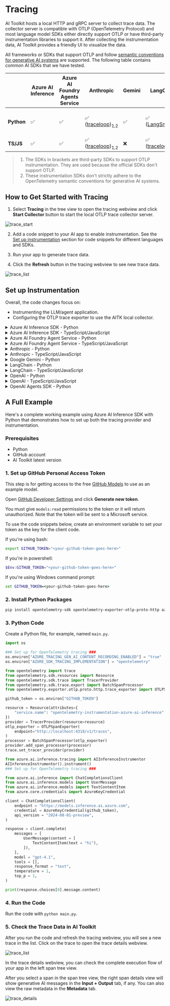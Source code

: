 # Tracing

AI Toolkit hosts a local HTTP and gRPC server to collect trace data. The collector server is compatible with OTLP (OpenTelemetry Protocol) and most language model SDKs either directly support OTLP or have third-party instrumentation libraries to support it. After collecting the instrumentation data, AI Toolkit provides a friendly UI to visualize the data.

All frameworks or SDKs that support OTLP and follow [semantic conventions for generative AI systems](https://opentelemetry.io/docs/specs/semconv/gen-ai/) are supported. The following table contains common AI SDKs that we have tested.

| | Azure AI Inference | Azure AI Foundry Agents Service | Anthropic | Gemini | LangChain | OpenAI SDK | OpenAI Agents SDK |
|---|---|---|---|---|---|---|---|
| **Python** | ✅ | ✅ | ✅ ([traceloop](https://github.com/traceloop/openllmetry))<sub>1,2</sub> | ✅  | ✅ ([LangSmith](https://github.com/langchain-ai/langsmith-sdk))<sub>1,2</sub> | ✅ ([opentelemetry-python-contrib](https://github.com/open-telemetry/opentelemetry-python-contrib))<sub>1</sub> | ✅ ([Logfire](https://github.com/pydantic/logfire))<sub>1,2</sub>  |
| **TS/JS** | ✅ | ✅ | ✅ ([traceloop](https://github.com/traceloop/openllmetry))<sub>1,2</sub>| ❌ |✅ ([traceloop](https://github.com/traceloop/openllmetry))<sub>1,2</sub> |✅ ([traceloop](https://github.com/traceloop/openllmetry))<sub>1,2</sub>|❌|

> 1. The SDKs in brackets are third-party SDKs to support OTLP instrumentation. They are used because the official SDKs don't support OTLP.
> 2. These instrumentation SDKs don't strictly adhere to the OpenTelemetry semantic conventions for generative AI systems.

## How to Get Started with Tracing

1. Select **Tracing** in the tree view to open the tracing webview and click **Start Collector** button to start the local OTLP trace collector server.

![trace_start](./Images/trace_start.png)

2. Add a code snippet to your AI app to enable instrumentation. See the [Set up instrumentation](#set-up-instrumentation) section for code snippets for different languages and SDKs.

3. Run your app to generate trace data.

4. Click the **Refresh** button in the tracing webview to see new trace data.

![trace_list](./Images/trace_list.png)


## Set up Instrumentation

Overall, the code changes focus on:

- Instrumenting the LLM/agent application.
- Configuring the OTLP trace exporter to use the AITK local collector.

<details>
<summary>Azure AI Inference SDK - Python</summary>

**Installation:**
```bash
pip install opentelemetry-sdk opentelemetry-exporter-otlp-proto-http azure-ai-inference[opentelemetry]
```

**Setup:**
```python
import os
os.environ["AZURE_TRACING_GEN_AI_CONTENT_RECORDING_ENABLED"] = "true"
os.environ["AZURE_SDK_TRACING_IMPLEMENTATION"] = "opentelemetry"

from opentelemetry.sdk.resources import Resource
from opentelemetry.sdk.trace import TracerProvider
from opentelemetry.sdk.trace.export import BatchSpanProcessor
from opentelemetry.exporter.otlp.proto.http.trace_exporter import OTLPSpanExporter

resource = Resource(attributes={
    "service.name": "opentelemetry-instrumentation-azure-ai-agents"
})
provider = TracerProvider(resource=resource)
otlp_exporter = OTLPSpanExporter(
    endpoint="http://localhost:4318/v1/traces",
)
processor = BatchSpanProcessor(otlp_exporter)
provider.add_span_processor(processor)
trace.set_tracer_provider(provider)

from azure.ai.inference.tracing import AIInferenceInstrumentor
AIInferenceInstrumentor().instrument(True)
```
</details>


<details>
<summary>Azure AI Inference SDK - TypeScript/JavaScript</summary>

**Installation:**
```bash
npm install @azure/opentelemetry-instrumentation-azure-sdk @opentelemetry/api @opentelemetry/exporter-trace-otlp-proto @opentelemetry/instrumentation @opentelemetry/resources @opentelemetry/sdk-trace-node
```

**Setup:**
```javascript
const { context } = require("@opentelemetry/api");
const { resourceFromAttributes } = require("@opentelemetry/resources");
const {
  NodeTracerProvider,
  SimpleSpanProcessor,
} = require("@opentelemetry/sdk-trace-node");
const { OTLPTraceExporter } = require('@opentelemetry/exporter-trace-otlp-proto');

const exporter = new OTLPTraceExporter({
    url: "http://localhost:4318/v1/traces",
});
const provider = new NodeTracerProvider({
    resource: resourceFromAttributes({
        "service.name": "opentelemetry-instrumentation-azure-ai-inference",
    }),
    spanProcessors: [
        new SimpleSpanProcessor(exporter)
    ],
});
provider.register();

const { registerInstrumentations } = require("@opentelemetry/instrumentation");
const { createAzureSdkInstrumentation } = require("@azure/opentelemetry-instrumentation-azure-sdk");

registerInstrumentations({
  instrumentations: [createAzureSdkInstrumentation()],
});
```
</details>

<details>
<summary>Azure AI Foundry Agent Service - Python</summary>

**Installation:**
```bash
pip install opentelemetry-sdk opentelemetry-exporter-otlp-proto-http azure-ai-inference[opentelemetry]
```

**Setup:**
```python
import os
os.environ["AZURE_TRACING_GEN_AI_CONTENT_RECORDING_ENABLED"] = "true"
os.environ["AZURE_SDK_TRACING_IMPLEMENTATION"] = "opentelemetry"

from opentelemetry.sdk.resources import Resource
from opentelemetry.sdk.trace import TracerProvider
from opentelemetry.sdk.trace.export import BatchSpanProcessor
from opentelemetry.exporter.otlp.proto.http.trace_exporter import OTLPSpanExporter

resource = Resource(attributes={
    "service.name": "opentelemetry-instrumentation-azure-ai-agents"
})
provider = TracerProvider(resource=resource)
otlp_exporter = OTLPSpanExporter(
    endpoint="http://localhost:4318/v1/traces",
)
processor = BatchSpanProcessor(otlp_exporter)
provider.add_span_processor(processor)
trace.set_tracer_provider(provider)

from azure.ai.agents.telemetry import AIAgentsInstrumentor
AIAgentsInstrumentor().instrument(True)
```
</details>

<details>
<summary>Azure AI Foundry Agent Service - TypeScript/JavaScript</summary>

**Installation:**
```bash
npm install @azure/opentelemetry-instrumentation-azure-sdk @opentelemetry/api @opentelemetry/exporter-trace-otlp-proto @opentelemetry/instrumentation @opentelemetry/resources @opentelemetry/sdk-trace-node
```

**Setup:**
```javascript
const { context } = require("@opentelemetry/api");
const { resourceFromAttributes } = require("@opentelemetry/resources");
const {
  NodeTracerProvider,
  SimpleSpanProcessor,
} = require("@opentelemetry/sdk-trace-node");
const { OTLPTraceExporter } = require('@opentelemetry/exporter-trace-otlp-proto');

const exporter = new OTLPTraceExporter({
    url: "http://localhost:4318/v1/traces",
});
const provider = new NodeTracerProvider({
    resource: resourceFromAttributes({
        "service.name": "opentelemetry-instrumentation-azure-ai-inference",
    }),
    spanProcessors: [
        new SimpleSpanProcessor(exporter)
    ],
});
provider.register();

const { registerInstrumentations } = require("@opentelemetry/instrumentation");
const { createAzureSdkInstrumentation } = require("@azure/opentelemetry-instrumentation-azure-sdk");

registerInstrumentations({
  instrumentations: [createAzureSdkInstrumentation()],
});
```
</details>

<details>
<summary>Anthropic - Python</summary>

**Installation:**
```bash
pip install opentelemetry-sdk opentelemetry-exporter-otlp-proto-http opentelemetry-instrumentation-anthropic
```

**Setup:**
```python
from opentelemetry import trace
from opentelemetry.sdk.resources import Resource
from opentelemetry.sdk.trace import TracerProvider
from opentelemetry.sdk.trace.export import BatchSpanProcessor
from opentelemetry.exporter.otlp.proto.http.trace_exporter import OTLPSpanExporter

resource = Resource(attributes={
    "service.name": "opentelemetry-instrumentation-anthropic-traceloop"
})
provider = TracerProvider(resource=resource)
otlp_exporter = OTLPSpanExporter(
    endpoint="http://localhost:4318/v1/traces",
)
processor = BatchSpanProcessor(otlp_exporter)
provider.add_span_processor(processor)
trace.set_tracer_provider(provider)

from opentelemetry.instrumentation.anthropic import AnthropicInstrumentor
AnthropicInstrumentor().instrument()
```
</details>

<details>
<summary>Anthropic - TypeScript/JavaScript</summary>

**Installation:**
```bash
npm install @traceloop/node-server-sdk
```

**Setup:**
```javascript
const { initialize } = require("@traceloop/node-server-sdk");
const { trace } = require("@opentelemetry/api");

initialize({
    appName: "opentelemetry-instrumentation-anthropic-traceloop",
    baseUrl: "http://localhost:4318",
    disableBatch: true,
});
```
</details>

<details>
<summary>Google Gemini - Python</summary>

**Installation:**
```bash
pip install opentelemetry-sdk opentelemetry-exporter-otlp-proto-http opentelemetry-instrumentation-google-genai
```

**Setup:**
```python
from opentelemetry import trace
from opentelemetry.sdk.resources import Resource
from opentelemetry.sdk.trace import TracerProvider
from opentelemetry.sdk.trace.export import BatchSpanProcessor
from opentelemetry.exporter.otlp.proto.http.trace_exporter import OTLPSpanExporter

resource = Resource(attributes={
    "service.name": "opentelemetry-instrumentation-google-genai"
})
provider = TracerProvider(resource=resource)
otlp_exporter = OTLPSpanExporter(
    endpoint="http://localhost:4318/v1/traces",
)
processor = BatchSpanProcessor(otlp_exporter)
provider.add_span_processor(processor)
trace.set_tracer_provider(provider)

from opentelemetry.instrumentation.google_genai import GoogleGenAiSdkInstrumentor
GoogleGenAiSdkInstrumentor().instrument(enable_content_recording=True)
```
</details>

<details>
<summary>LangChain - Python</summary>

**Installation:**
```bash
pip install langsmith[otel]
```

**Setup:**
```python
import os
os.environ["LANGSMITH_OTEL_ENABLED"] = "true"
os.environ["LANGSMITH_TRACING"] = "true"
os.environ["OTEL_EXPORTER_OTLP_ENDPOINT"] = "http://localhost:4318"
```
</details>

<details>
<summary>LangChain - TypeScript/JavaScript</summary>

**Installation:**
```bash
npm install @traceloop/node-server-sdk
```

**Setup:**
```javascript
const { initialize } = require("@traceloop/node-server-sdk");
initialize({
    appName: "opentelemetry-instrumentation-langchain-traceloop",
    baseUrl: "http://localhost:4318",
    disableBatch: true,
});
```
</details>

<details>
<summary>OpenAI - Python</summary>

**Installation:**
```bash
pip install opentelemetry-sdk opentelemetry-exporter-otlp-proto-http opentelemetry-instrumentation-openai-v2
```

**Setup:**
```python
from opentelemetry import trace
from opentelemetry.exporter.otlp.proto.http.trace_exporter import OTLPSpanExporter
from opentelemetry.sdk.trace import TracerProvider
from opentelemetry.sdk.trace.export import BatchSpanProcessor
from opentelemetry.instrumentation.openai_v2 import OpenAIInstrumentor

# Set up tracer provider
trace.set_tracer_provider(TracerProvider())

# Configure OTLP exporter
otlp_exporter = OTLPSpanExporter(
    endpoint="http://localhost:4318/v1/traces"
)

# Add span processor
trace.get_tracer_provider().add_span_processor(
    BatchSpanProcessor(otlp_exporter)
)

# Enable OpenAI instrumentation
OpenAIInstrumentor().instrument()
```
</details>

<details>
<summary>OpenAI - TypeScript/JavaScript</summary>

**Installation:**
```bash
npm install @traceloop/instrumentation-openai @traceloop/node-server-sdk
```

**Setup:**
```javascript
const { initialize } = require("@traceloop/node-server-sdk");
initialize({
    appName: "opentelemetry-instrumentation-openai-traceloop",
    baseUrl: "http://localhost:4318",
    disableBatch: true,
});
```
</details>

<details>
<summary>OpenAI Agents SDK - Python</summary>

**Installation:**
```bash
pip install logfire
```

**Setup:**
```python
import logfire
import os

os.environ["OTEL_EXPORTER_OTLP_TRACES_ENDPOINT"] = "http://localhost:4318/v1/traces"

logfire.configure(
    service_name="opentelemetry-instrumentation-openai-agents-logfire",
    send_to_logfire=False,
)
logfire.instrument_openai_agents()
```
</details>

## A Full Example

Here's a complete working example using Azure AI Inference SDK with Python that demonstrates how to set up both the tracing provider and instrumentation.

### Prerequisites

- Python
- GitHub account
- AI Toolkit latest version

### 1. Set up GitHub Personal Access Token


This step is for getting access to the free [GitHub Models](https://docs.github.com/en/github-models) to use as an example model.

Open [GitHub Developer Settings](https://github.com/settings/tokens) and click **Generate new token**.

You must give `models:read` permissions to the token or it will return unauthorized. Note that the token will be sent to a Microsoft service.

To use the code snippets below, create an environment variable to set your token as the key for the client code.

If you're using bash:

```bash
export GITHUB_TOKEN="<your-github-token-goes-here>"
```

If you're in powershell:

```powershell
$Env:GITHUB_TOKEN="<your-github-token-goes-here>"
```

If you're using Windows command prompt:

```cmd
set GITHUB_TOKEN=<your-github-token-goes-here>
```

### 2. Install Python Packages

```bash
pip install opentelemetry-sdk opentelemetry-exporter-otlp-proto-http azure-ai-inference[opentelemetry]
```
### 3. Python Code

Create a Python file, for example, named `main.py`.

```python
import os

### Set up for OpenTelemetry tracing ###
os.environ["AZURE_TRACING_GEN_AI_CONTENT_RECORDING_ENABLED"] = "true"
os.environ["AZURE_SDK_TRACING_IMPLEMENTATION"] = "opentelemetry"

from opentelemetry import trace
from opentelemetry.sdk.resources import Resource
from opentelemetry.sdk.trace import TracerProvider
from opentelemetry.sdk.trace.export import BatchSpanProcessor
from opentelemetry.exporter.otlp.proto.http.trace_exporter import OTLPSpanExporter

github_token = os.environ["GITHUB_TOKEN"]

resource = Resource(attributes={
    "service.name": "opentelemetry-instrumentation-azure-ai-inference"
})
provider = TracerProvider(resource=resource)
otlp_exporter = OTLPSpanExporter(
    endpoint="http://localhost:4318/v1/traces",
)
processor = BatchSpanProcessor(otlp_exporter)
provider.add_span_processor(processor)
trace.set_tracer_provider(provider)

from azure.ai.inference.tracing import AIInferenceInstrumentor
AIInferenceInstrumentor().instrument()
### Set up for OpenTelemetry tracing ###

from azure.ai.inference import ChatCompletionsClient
from azure.ai.inference.models import UserMessage
from azure.ai.inference.models import TextContentItem
from azure.core.credentials import AzureKeyCredential

client = ChatCompletionsClient(
    endpoint = "https://models.inference.ai.azure.com",
    credential = AzureKeyCredential(github_token),
    api_version = "2024-08-01-preview",
)

response = client.complete(
    messages = [
        UserMessage(content = [
            TextContentItem(text = "hi"),
        ]),
    ],
    model = "gpt-4.1",
    tools = [],
    response_format = "text",
    temperature = 1,
    top_p = 1,
)

print(response.choices[0].message.content)
```

### 4. Run the Code

Run the code with `python main.py`.

### 5. Check the Trace Data in AI Toolkit

After you run the code and refresh the tracing webview, you will see a new trace in the list. Click on the trace to open the trace details webview.

![trace_list](./Images/trace_list.png)

In the trace details webview, you can check the complete execution flow of your app in the left span tree view.

After you select a span in the span tree view, the right span details view will show generative AI messages in the **Input + Output** tab, if any. You can also view the raw metadata in the **Metadata** tab.

![trace_details](./Images/trace_details.png)

